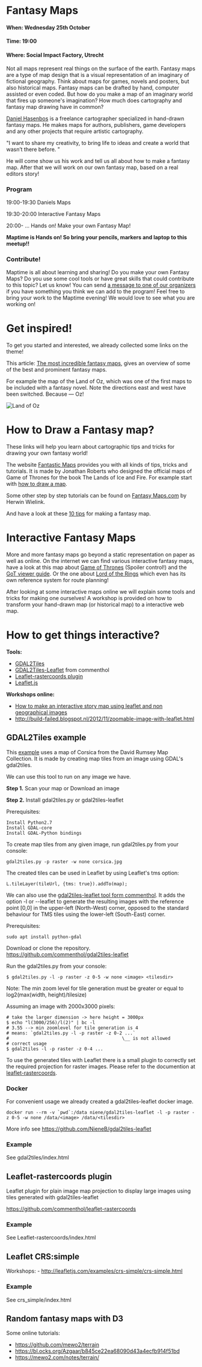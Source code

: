 # Fantasy Maps

#### When: Wednesday 25th October
#### Time: 19:00
#### Where: Social Impact Factory, Utrecht

Not all maps represent real things on the surface of the earth. Fantasy maps are a type of map design that is a visual representation of an imaginary of fictional geography. Think about maps for games, novels and posters, but also historical maps. Fantasy maps can be drafted by hand, computer assisted or even coded.
But how do you make a map of an imaginary world that fires up someone's imagination? How much does cartography and fantasy map drawing have in common? 

[Daniel Hasenbos](http://danielsmaps.com/) is a freelance cartographer specialized in hand-drawn fantasy maps. He makes maps for authors, publishers, game developers and any other projects that require artistic cartography.

"I want to share my creativity, to bring life to ideas and create a world that wasn’t there before. "

He will come show us his work and tell us all about how to make a fantasy map. After that we will work on our own fantasy map, based on a real editors story! 


### Program

19:00-19:30 Daniels Maps

19:30-20:00 Interactive Fantasy Maps

20:00- ...  Hands on! Make your own Fantasy Map!

**Maptime is Hands on! So bring your pencils, markers and laptop to this meetup!!**


### Contribute!

Maptime is all about learning and sharing! Do you make your own Fantasy Maps? Do you use some cool tools or have great skills that could contribute to this topic? Let us know! You can send [a message to one of our organizers](https://www.meetup.com/messages/?new_convo=true) if you have something you think we can add to the program! Feel free to bring your work to the Maptime evening! We would love to see what you are working on!


# Get inspired!
To get you started and interested, we already collected some links on the theme! 

This article: [The most incredible fantasy maps](https://io9.gizmodo.com/the-most-incredible-fantasy-maps-youve-ever-seen-474420566), gives an overview of some of the best and prominent fantasy maps. 

For example the map of the Land of Oz, which was one of the first maps to be included with a fantasy novel. Note the directions east and west have been switched. Because — Oz!

![Land of Oz](https://i.kinja-img.com/gawker-media/image/upload/s--JTCBma_n--/c_fit,fl_progressive,q_80,w_636/18kyaa8q2tn2xjpg.jpg)

# How to Draw a Fantasy map? 

These links will help you learn about cartographic tips and tricks for drawing your own fantasy world! 

The website [Fantastic Maps](http://www.fantasticmaps.com/category/tips-and-tricks/) provides you with all kinds of tips, tricks and tutorials. It is made by Jonathan Roberts who designed the official maps of Game of Thrones for the book The Lands of Ice and Fire. For example start with [how to draw a map]( http://www.fantasticmaps.com/2015/02/how-to-draw-a-map/).

Some other step by step tutorials can be found on [Fantasy Maps.com](http://fantasy-maps.com/tutorials/) by Herwin Wielink. 

And have a look at these [10 tips](https://io9.gizmodo.com/10-rules-for-making-better-fantasy-maps-1680429159) for making a fantasy map. 


# Interactive Fantasy Maps
More and more fantasy maps go beyond a static representation on paper as well as online. On the internet we can find various interactive fantasy maps, have a look at this map about [Game of Thrones](https://quartermaester.info/) (Spoiler control!) and the [GoT viewer guide](http://viewers-guide.hbo.com/game-of-thrones/season-1/episode-1/map/location/19/eyrie). Or the one about [Lord of the Rings](http://lotrproject.com/map/#zoom=3&lat=-1315.5&lon=1500&layers=B) which even has its own reference system for route planning!

After looking at some interactive maps online we will explain some tools and tricks for making one ourselves! A workshop is provided on how to transform your hand-drawn map (or historical map) to a interactive web map. 


# How to get things interactive? 

**Tools:**

- [GDAL2Tiles](http://www.gdal.org/gdal2tiles.html)
- [GDAL2Tiles-Leaflet](https://github.com/commenthol/gdal2tiles-leaflet) from commenthol
- [Leaflet-rastercoords plugin]()
- [Leaflet.js](http://leafletjs.com/) 

**Workshops online:**

- [How to make an interactive story map using leaflet and non geographical images](https://medium.com/@jarednielsen/how-to-make-an-interactive-story-map-using-leaflet-and-non-geographical-images-821f49ff3b0d)
- http://build-failed.blogspot.nl/2012/11/zoomable-image-with-leaflet.html

## GDAL2Tiles example

This [example](http://maptime-ams.github.io/gdal2tiles-example/) uses a map of Corsica from the David Rumsey Map Collection. It is made by creating map tiles from an image using GDAL's gdal2tiles.

We can use this tool to run on any image we have. 

**Step 1.** Scan your map or Download an image

**Step 2.** Install gdal2tiles.py or gdal2tiles-leaflet

Prerequisites:

    Install Python2.7
    Install GDAL-core
    Install GDAL-Python bindings

To create map tiles from any given image, run gdal2tiles.py from your console:

	gdal2tiles.py -p raster -w none corsica.jpg

The created tiles can be used in Leaflet by using Leaflet's tms option:

	L.tileLayer(tileUrl, {tms: true}).addTo(map);


We can also use the [gdal2tiles-leaflet tool form commenthol](https://github.com/commenthol/gdal2tiles-leaflet).
It adds the option -l or --leaflet to generate the resulting images with the reference point [0,0] in the upper-left (North-West) corner, opposed to the standard behaviour for TMS tiles using the lower-left (South-East) corner.

Prerequisites:

	sudo apt install python-gdal

Download or clone the repository. https://github.com/commenthol/gdal2tiles-leaflet

Run the gdal2tiles.py from your console: 

	$ gdal2tiles.py -l -p raster -z 0-5 -w none <image> <tilesdir>

Note: The min zoom level for tile generation must be greater or equal to log2(max(width, height)/tilesize)

Assuming an image with 2000x3000 pixels:

	# take the larger dimension -> here height = 3000px
	$ echo "l(3000/256)/l(2)" | bc -l
	# 3.55 --> min zoomlevel for tile generation is 4
	# means: `gdal2tiles.py -l -p raster -z 0-2 ...`
	#                                          \__ is not allowed
	# correct usage
	$ gdal2tiles -l -p raster -z 0-4 ...


To use the generated tiles with Leaflet there is a small plugin to correctly set the required projection for raster images. Please refer to the documention at [leaflet-rastercoords](https://github.com/commenthol/leaflet-rastercoords).


### Docker

For convenient usage we already created a gdal2tiles-leaflet docker image. 

	docker run --rm -v `pwd`:/data niene/gdal2tiles-leaflet -l -p raster -z 0-5 -w none /data/<image> /data/<tilesdir> 

More info see https://github.com/NieneB/gdal2tiles-leaflet 

### Example

See gdal2tiles/index.html

## Leaflet-rastercoords plugin

Leaflet plugin for plain image map projection to display large images using tiles generated with gdal2tiles-leaflet

https://github.com/commenthol/leaflet-rastercoords

### Example

See Leaflet-rastercoords/index.html

## Leaflet CRS:simple

Workshops:
	- http://leafletjs.com/examples/crs-simple/crs-simple.html

### Example

See crs_simple/index.html



## Random fantasy maps with D3

Some online tutorials: 

- https://github.com/mewo2/terrain
- https://bl.ocks.org/Azgaar/b845ce22ea68090d43a4ecfb914f51bd
- https://mewo2.com/notes/terrain/